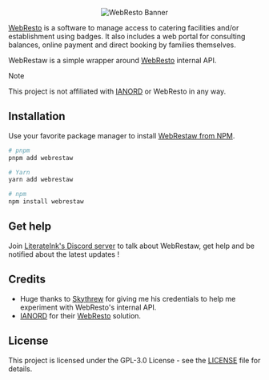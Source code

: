 <p align="center">
  <picture>
    <img alt="WebResto Banner" src="">
  </picture>
</p>

[WebResto](https://www.web-resto.fr/) is a software to manage access to catering facilities and/or establishment using badges.
It also includes a web portal for consulting balances, online payment and direct booking by families themselves.

WebRestaw is a simple wrapper around [WebResto](https://ianord.fr/logiciel/webresto-2/) internal API.

> [!NOTE]  
> This project is not affiliated with [IANORD](https://ianord.fr/) or WebResto in any way.

## Installation

Use your favorite package manager to install [WebRestaw from NPM](https://www.npmjs.com/package/webrestaw).

```bash
# pnpm
pnpm add webrestaw

# Yarn
yarn add webrestaw

# npm
npm install webrestaw
```

## Get help

Join [LiterateInk's Discord server](https://discord.gg/f5KNCnMWzB) to talk about WebRestaw, get help and be notified about the latest updates !

## Credits

- Huge thanks to [Skythrew](https://github.com/Skythrew) for giving me his credentials to help me experiment with WebResto's internal API.
- [IANORD](https://ianord.fr/) for their [WebResto](https://ianord.fr/Logiciel.awp?P1=WebResto) solution.

## License

This project is licensed under the GPL-3.0 License - see the [LICENSE](LICENSE) file for details.

